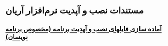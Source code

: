 # مستندات نصب و آپدیت نرم‌افزار آریان

## [آماده سازی فایلهای نصب و آپدیت برنامه (مخصوص برنامه نویسان)](/Development.md)
